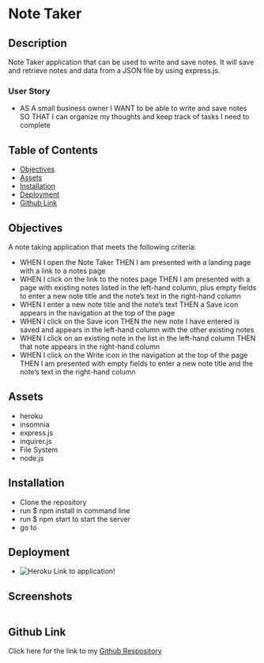 # Note Taker

## Description

Note Taker application that can be used to write and save notes. It will save and retrieve notes and data from a JSON file by using express.js. 

### User Story

* AS A small business owner I WANT to be able to write and save notes SO THAT I can organize my thoughts and keep track of tasks I need to complete

## Table of Contents

- [Objectives](#objectives)
- [Assets](#assets)
- [Installation](#installation)
- [Deployment](#deployment)
- [Github Link](#github-link)

## Objectives

A note taking application that meets the following criteria: 

* WHEN I open the Note Taker
THEN I am presented with a landing page with a link to a notes page
* WHEN I click on the link to the notes page
THEN I am presented with a page with existing notes listed in the left-hand column, plus empty fields to enter a new note title and the note’s text in the right-hand column
* WHEN I enter a new note title and the note’s text
THEN a Save icon appears in the navigation at the top of the page
* WHEN I click on the Save icon
THEN the new note I have entered is saved and appears in the left-hand column with the other existing notes
* WHEN I click on an existing note in the list in the left-hand column
THEN that note appears in the right-hand column
* WHEN I click on the Write icon in the navigation at the top of the page
THEN I am presented with empty fields to enter a new note title and the note’s text in the right-hand column

## Assets

* heroku 
* insomnia 
* express.js
* inquirer.js
* File System
* node.js


## Installation

* Clone the repository
* run $ npm install in command line
* run $ npm start to start the server 
* go to 

## Deployment

* ![Heroku Link to application!]()

## Screenshots

![]()

## Github Link

Click here for the link to my [Github Respository](https://github.com/Gdebortoli/note-taker.app11) 

